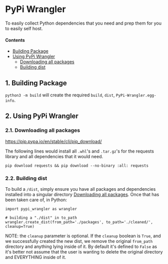 # PyPi Wrangler

To easily collect Python dependencies that you need and prep them for you to easily self host.

#### Contents

- [Building Package](#1-building-package)
- [Using PyPi Wrangler](#2-using-pypi-wrangler)
    - [Downloading all packages](#21-downloading-all-packages)
    - [Building dist](#22-building-dist)

## 1. Building Package

`python3 -m build` will create the required `build`, `dist`, `PyPi-Wrangler.egg-info`.

## 2. Using PyPi Wrangler

### 2.1. Downloading all packages

https://pip.pypa.io/en/stable/cli/pip_download/

The following lines would install all `.whl`'s and `.tar.gz`'s for the requests library and all dependencies that it would need.

`pip download requests && pip download --no-binary :all: requests`

### 2.2. Building dist

To build a `/dist`, simply ensure you have all packages and dependencies installed into a singular directory [Downloading all packages](#21-downloading-all-packages). Once that has been taken care of, in Python:

```
import pypi_wrangler as wrangler

# building a "./dist" in to_path
wrangler.create_dist(from_path='./packages', to_path='./cleaned/', cleanup=True)
```

NOTE: the `cleanup` parameter is optional. If the `cleanup` boolean is `True`, and we successfully created the new dist, we remove the original `from_path` directory and anything lying inside of it. By default it's defined to `False` as it's better not assume that the user is wanting to delete the original directory and EVERYTHING inside of it.